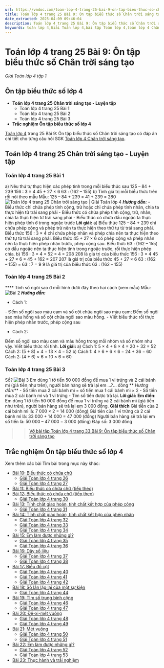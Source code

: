 ```yaml
---
url: https://vndoc.com/toan-lop-4-trang-25-bai-9-on-tap-bieu-thuc-so-chan-troi-sang-tao-298142
title: Toán lớp 4 trang 25 Bài 9: Ôn tập biểu thức số Chân trời sáng tạo - Giải Toán lớp 4 tập 1 - VnDoc.com
date_extracted: 2025-04-09 09:46:04
description: Toán lớp 4 trang 25 Bài 9: Ôn tập biểu thức số Chân trời sáng tạo với lời giải chi tiết rõ ràng tương ứng với từng bài tập SGK, giúp các em học sinh ôn tập, rèn luyện kỹ năng giải Toán 4.
keywords: toán lớp 4,Giải Toán lớp 4,bài tập Toán lớp 4,toán lớp 4 Chân trời sáng tạo,Giải toán lớp 4 Chân trời sáng tạo,Toán lớp 4 Tập 1,toán lớp 4 trang 25 Chân trời sáng tạo,Ôn tập biểu thức số,Ôn tập biểu thức số trang 25,Ôn tập biểu thức số trang 25 Chân trời sáng tạo,bài tập Ôn tập biểu thức số,Giải sách Toán lớp 4,Bài tập Toán lớp 4 có lời giải,Ôn tập biểu thức số lớp 4,ôn tập biểu thức số lớp 4 chân trời sáng tạo
---
```


# Toán lớp 4 trang 25 Bài 9: Ôn tập biểu thức số Chân trời sáng tạo
 _Giải Toán lớp 4 tập 1_
## **Ôn tập biểu thức số lớp 4**
  * **Toán lớp 4 trang 25 Chân trời sáng tạo - Luyện tập**
    * Toán lớp 4 trang 25 Bài 1
    * Toán lớp 4 trang 25 Bài 2
    * Toán lớp 4 trang 25 Bài 3
  * **Trắc nghiệm Ôn tập biểu thức số lớp 4**

[Toán lớp 4](<https://vndoc.com/toan-lop4>) trang 25 Bài 9: Ôn tập biểu thức số Chân trời sáng tạo có đáp án chi tiết cho từng câu hỏi SGK [Toán lớp 4 Chân trời sáng tạo](<https://vndoc.com/toan-lop-4-chan-troi-sang-tao>).
## Toán lớp 4 trang 25 Chân trời sáng tạo - Luyện tập
### **Toán lớp 4 trang 25 Bài 1**
a\) Nêu thứ tự thực hiện các phép tính trong mỗi biểu thức sau
125 – 84 + 239 156 : 3 × 4 45 + 27 × 6 63 : \(162 – 155\)
b\) Tính giá trị mỗi biểu thức trên rồi nói theo mẫu
Mẫu: 125 – 84 + 239 = 41 + 239
= 280
![Toán lớp 4 trang 25 Chân trời sáng tạo | Giải Toán lớp 4](https://i.vdoc.vn/data/image/2023/06/02/giai-toan-lop-4-trang-25-tap-1.png)
**_Hướng dẫn:_**
\- Biểu thức chỉ chứa phép tính cộng, trừ hoặc chỉ chứa phép tính nhân, chia ta thực hiện từ trái sang phải
\- Biểu thức có chứa phép tính cộng, trừ, nhân, chia ta thực hiện từ trái sang phải
\- Biểu thức có chứa dấu ngoặc ta thực hiện phép tính ở trong ngoặc trước
**Lời giải:**
a\) Biểu thức 125 – 84 + 239 chỉ chứa phép cộng và phép trừ nên ta thực hiện theo thứ tự từ trái sang phải.
Biểu thức 156 : 3 × 4 chỉ chứa phép nhân và phép chia nên ta thực hiện theo thứ tự từ trái sang phải.
Biểu thức 45 + 27 × 6 có phép cộng và phép nhân nên ta thực hiện phép nhân trước, phép cộng sau.
Biểu thức 63 : \(162 – 155\) có dấu ngoặc nên ta thực hiện tính trong ngoặc trước, rồi thực hiện phép chia.
b\)
156 : 3 × 4 = 52 × 4
= 208
208 là giá trị của biểu thức 156 : 3 × 4
45 + 27 × 6 = 45 + 162
= 207
207 là giá trị của biểu thức 45 + 27 × 6
63 : \(162 – 155\) = 63 : 7
= 9
9 là giá trị của biểu thức 63 : \(162 – 155\)
### **Toán lớp 4 trang 25 Bài 2**
**** Tính số ngôi sao ở mỗi hình dưới đây theo hai cách \(xem mẫu\)
Mẫu:
![Bài 2](https://i.vdoc.vn/data/image/2023/06/02/Toan-4-bai-9-2.jpg)
**_Hướng dẫn:_**
  * Cách 1:

\- Đếm số ngôi sao màu cam và số cột chứa ngôi sao màu cam; Đếm số ngôi sao màu hồng và số cột chứa ngôi sao màu hồng.
\- Viết biểu thức rồi thực hiện phép nhân trước, phép cộng sau
  * Cách 2:

Đếm số ngôi sao màu cam và màu hồng trong mỗi nhóm và số nhóm như vậy.
Viết biểu thức rồi tính.
**Lời giải:**
a\)
Cách 1: 5 × 4 + 8 × 4
= 20 + 32
= 52
Cách 2: \(5 + 8\) × 4
= 13 × 4
= 52
b\)
Cách 1: 4 × 6 + 6 × 6
= 24 + 36
= 60
Cách 2: \(4 + 6\) × 6
= 10 × 6
= 60
### **Toán lớp 4 trang 25 Bài 3**
Số?
![Bài 3](https://i.vdoc.vn/data/image/2023/06/02/Toan-4-bai-9-3.jpg)
Em dùng 1 tờ tiền 50 000 đồng để mua 1 vỉ trứng và 2 cái bánh mì \(giá tiền như trên\), người bán hàng sẽ trả lại em ...?... đồng
** _Hướng dẫn:_**
\- Số tiền mua 2 cái bánh mì = số tiền mua 1 cái bánh mì × 2
\- Số tiền mua 2 cái bánh mì và 1 vỉ trứng
\- Tìm số tiền được trả lại.
**Lời giải:**
**Em điền:**
Em dùng 1 tờ tiền 50 000 đồng để mua 1 vỉ trứng và 2 cái bánh mì \(giá tiền như trên\), người bán hàng sẽ trả lại em 3 000 đồng.
**Giải thích**
Giá tiền của 2 cái bánh mì là:
7 000 × 2 = 14 000 \(đồng\)
Giá tiền của 1 vỉ trứng cà 2 cái bánh mì là:
33 000 + 14 000 = 47 000 \(đồng\)
Người bán hàng sẽ trả lại em số tiền là:
50 000 – 47 000 = 3 000 \(đồng\)
Đáp số: 3 000 đồng
>> [Vở bài tập Toán lớp 4 trang 33 Bài 9: Ôn tập biểu thức số Chân trời sáng tạo](<https://vndoc.com/vo-bai-tap-toan-lop-4-trang-33-bai-9-on-tap-bieu-thuc-so-chan-troi-sang-tao-305393>)
## Trắc nghiệm Ôn tập biểu thức số lớp 4
Xem thêm các bài Tìm bài trong mục này khác:
  * [Bài 10: Biểu thức có chứa chữ](</toan-lop-4-trang-26-27-bai-10-bieu-thuc-co-chua-chu-chan-troi-sang-tao-298145>)
    * [Giải Toán lớp 4 trang 26](</giai-toan-lop-4-trang-26-chan-troi-sang-tao-321661>)
    * [Giải Toán lớp 4 trang 27](</giai-toan-lop-4-trang-27-chan-troi-sang-tao-321663>)
  * [Bài 11: Biểu thức có chứa chữ \(tiếp theo\)](</toan-lop-4-trang-28-bai-11-bieu-thuc-co-chua-chu-tiep-theo-chan-troi-298159>)
  * [Bài 12: Biểu thức có chứa chữ \(tiếp theo\)](</toan-lop-4-trang-29-bai-12-bieu-thuc-co-chua-chu-tiep-theo-ctst-298166>)
    * [Giải Toán lớp 4 trang 30](</giai-toan-lop-4-trang-30-chan-troi-sang-tao-323196>)
  * [Bài 13: Tính chất giao hoán, tính chất kết hợp của phép cộng](</toan-lop-4-trang-30-bai-13-tinh-chat-giao-hoan-tinh-chat-ket-hop-cua-phep-cong-ctst-298174>)
    * [Giải Toán lớp 4 trang 31](</giai-toan-lop-4-trang-31-chan-troi-sang-tao-323201>)
  * [Bài 14: Tính chất giao hoán, tính chất kết hợp của phép nhân](</giai-bai-tap-trang-58-sgk-toan-4-tinh-chat-giao-hoan-cua-phep-nhan-116536>)
    * [Giải Toán lớp 4 trang 32](</toan-lop-4-trang-31-32-240139>)
    * [Giải Toán lớp 4 trang 33](</giai-bai-tap-trang-33-34-sgk-toan-4-luyen-tap-bieu-do-116028>)
    * [Giải Toán lớp 4 trang 34](</giai-toan-lop-4-trang-34-chan-troi-sang-tao-323213>)
  * [Bài 15: Em làm được những gì?](</toan-lop-4-trang-35-bai-15-em-lam-duoc-nhung-gi-chan-troi-sang-tao-298199>)
    * [Giải Toán lớp 4 trang 35](</giai-toan-lop-4-trang-35-chan-troi-sang-tao-323222>)
    * [Giải Toán lớp 4 trang 36](</giai-toan-lop-4-trang-36-chan-troi-sang-tao-323225>)
  * [Bài 16: Dãy số liệu](</toan-lop-4-trang-37-bai-16-day-so-lieu-chan-troi-sang-tao-298206>)
    * [Giải Toán lớp 4 trang 37](</giai-toan-lop-4-trang-37-chan-troi-sang-tao-323264>)
    * [Giải Toán lớp 4 trang 38](</giai-toan-lop-4-trang-38-chan-troi-sang-tao-323268>)
  * [Bài 17: Biểu đồ cột](</giai-toan-lop-4-vnen-bieu-do-cot-180776>)
    * [Giải Toán lớp 4 trang 40](</giai-toan-lop-4-trang-40-chan-troi-sang-tao-323272>)
    * [Giải Toán lớp 4 trang 41](</giai-toan-lop-4-trang-41-chan-troi-sang-tao-323278>)
    * [Giải Toán lớp 4 trang 42](</giai-bai-tap-trang-42-sgk-toan-4-bieu-thuc-co-chua-hai-chu-116164>)
  * [Bài 18: Số lần lặp lại của một sự kiện](</toan-lop-4-trang-43-44-bai-18-so-lan-lap-lai-cua-mot-su-kien-chan-troi-sang-tao-298217>)
    * [Giải Toán lớp 4 trang 44](</giai-toan-lop-4-trang-44-chan-troi-sang-tao-323301>)
  * [Bài 19: Tìm số trung bình cộng](</giai-bai-tap-trang-175-sgk-toan-4-on-tap-ve-tim-so-trung-binh-cong-123969>)
    * [Giải Toán lớp 4 trang 46](</giai-toan-lop-4-trang-46-chan-troi-sang-tao-323306>)
    * [Giải Toán lớp 4 trang 47](</giai-toan-lop-4-trang-47-chan-troi-sang-tao-323312>)
  * [Bài 20: Đề-xi-mét vuông](</toan-lop-4-trang-48-bai-20-de-xi-met-vuong-chan-troi-sang-tao-298226>)
    * [Giải Toán lớp 4 trang 48](</giai-toan-lop-4-trang-48-chan-troi-sang-tao-330815>)
    * [Giải Toán lớp 4 trang 49](</giai-toan-lop-4-trang-49-chan-troi-sang-tao-323324>)
  * [Bài 21: Mét vuông](</toan-lop-4-trang-50-bai-21-met-vuong-chan-troi-sang-tao-298234>)
    * [Giải Toán lớp 4 trang 50](</giai-toan-lop-4-trang-50-chan-troi-sang-tao-330819>)
    * [Giải Toán lớp 4 trang 51](</giai-toan-lop-4-trang-51-chan-troi-sang-tao-323366>)
  * [Bài 22: Em làm được những gì?](</toan-lop-4-trang-52-bai-22-em-lam-duoc-nhung-gi-chan-troi-sang-tao-298249>)
    * [Giải Toán lớp 4 trang 52](</giai-toan-lop-4-trang-52-chan-troi-sang-tao-323373>)
    * [Giải Toán lớp 4 trang 53](</giai-toan-lop-4-trang-53-chan-troi-sang-tao-323375>)
  * [Bài 23: Thực hành và trải nghiệm](</toan-lop-4-trang-54-bai-23-thuc-hanh-va-trai-nghiem-chan-troi-sang-tao-298252>)

